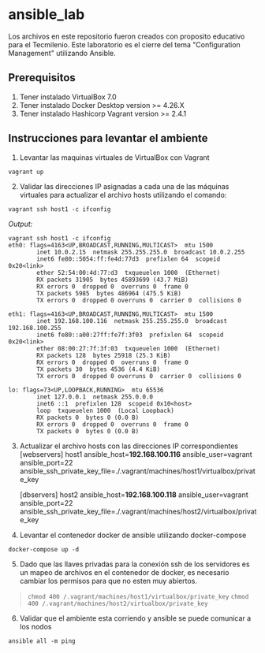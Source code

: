 # ansible_lab

Los archivos en este repositorio fueron creados con proposito educativo para el Tecmilenio. Este laboratorio es el cierre del tema "Configuration Management" utilizando Ansible.

## Prerequisitos
1. Tener instalado VirtualBox 7.0
2. Tener instalado Docker Desktop version >= 4.26.X
2. Tener instalado Hashicorp Vagrant version >= 2.4.1

## Instrucciones para levantar el ambiente
1. Levantar las maquinas virtuales de VirtualBox con Vagrant

```shell
vagrant up
```

2. Validar las direcciones IP asignadas a cada una de las máquinas virtuales para actualizar el archivo hosts utilizando el comando:

```shell
vagrant ssh host1 -c ifconfig
```

_Output:_
```
vagrant ssh host1 -c ifconfig
eth0: flags=4163<UP,BROADCAST,RUNNING,MULTICAST>  mtu 1500
        inet 10.0.2.15  netmask 255.255.255.0  broadcast 10.0.2.255
        inet6 fe80::5054:ff:fe4d:77d3  prefixlen 64  scopeid 0x20<link>
        ether 52:54:00:4d:77:d3  txqueuelen 1000  (Ethernet)
        RX packets 31905  bytes 45893699 (43.7 MiB)
        RX errors 0  dropped 0  overruns 0  frame 0
        TX packets 5985  bytes 486964 (475.5 KiB)
        TX errors 0  dropped 0 overruns 0  carrier 0  collisions 0

eth1: flags=4163<UP,BROADCAST,RUNNING,MULTICAST>  mtu 1500
        inet 192.168.100.116  netmask 255.255.255.0  broadcast 192.168.100.255
        inet6 fe80::a00:27ff:fe7f:3f03  prefixlen 64  scopeid 0x20<link>
        ether 08:00:27:7f:3f:03  txqueuelen 1000  (Ethernet)
        RX packets 128  bytes 25918 (25.3 KiB)
        RX errors 0  dropped 0  overruns 0  frame 0
        TX packets 30  bytes 4536 (4.4 KiB)
        TX errors 0  dropped 0 overruns 0  carrier 0  collisions 0

lo: flags=73<UP,LOOPBACK,RUNNING>  mtu 65536
        inet 127.0.0.1  netmask 255.0.0.0
        inet6 ::1  prefixlen 128  scopeid 0x10<host>
        loop  txqueuelen 1000  (Local Loopback)
        RX packets 0  bytes 0 (0.0 B)
        RX errors 0  dropped 0  overruns 0  frame 0
        TX packets 0  bytes 0 (0.0 B)
```
3. Actualizar el archivo hosts con las direcciones IP correspondientes
    [webservers]
    host1 ansible_host=**192.168.100.116** ansible_user=vagrant ansible_port=22 ansible_ssh_private_key_file=./.vagrant/machines/host1/virtualbox/private_key
    
    [dbservers]
    host2 ansible_host=**192.168.100.118** ansible_user=vagrant ansible_port=22 ansible_ssh_private_key_file=./.vagrant/machines/host2/virtualbox/private_key

4. Levantar el contenedor docker de ansible utilizando docker-compose

```shell
docker-compose up -d
```

5. Dado que las llaves privadas para la conexión ssh de los servidores es un mapeo de archivos en el contenedor de docker, es necesario cambiar los permisos para que no esten muy abiertos. 
> `chmod 400 /.vagrant/machines/host1/virtualbox/private_key`
> `chmod 400 /.vagrant/machines/host2/virtualbox/private_key`

6. Validar que el ambiente esta corriendo y ansible se puede comunicar a los nodos

```shell
ansible all -m ping
```